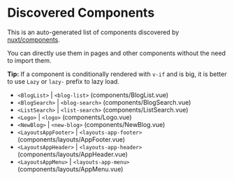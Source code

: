 # Discovered Components

This is an auto-generated list of components discovered by [nuxt/components](https://github.com/nuxt/components).

You can directly use them in pages and other components without the need to import them.

**Tip:** If a component is conditionally rendered with `v-if` and is big, it is better to use `Lazy` or `lazy-` prefix to lazy load.

- `<BlogList>` | `<blog-list>` (components/BlogList.vue)
- `<BlogSearch>` | `<blog-search>` (components/BlogSearch.vue)
- `<ListSearch>` | `<list-search>` (components/ListSearch.vue)
- `<Logo>` | `<logo>` (components/Logo.vue)
- `<NewBlog>` | `<new-blog>` (components/NewBlog.vue)
- `<LayoutsAppFooter>` | `<layouts-app-footer>` (components/layouts/AppFooter.vue)
- `<LayoutsAppHeader>` | `<layouts-app-header>` (components/layouts/AppHeader.vue)
- `<LayoutsAppMenu>` | `<layouts-app-menu>` (components/layouts/AppMenu.vue)
